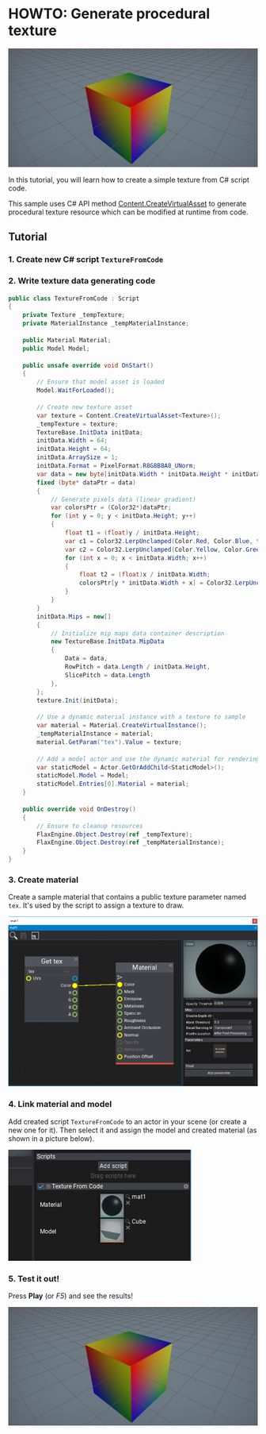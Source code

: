 # HOWTO: Generate procedural texture

![Texture](media/cubeResult.png)

In this tutorial, you will learn how to create a simple texture from C# script code.

This sample uses C# API method [Content.CreateVirtualAsset<T>](http://docs.flaxengine.com/api/FlaxEngine.Content.html#FlaxEngine_Content_CreateVirtualAsset__1) to generate procedural texture resource which can be modified at runtime from code.

## Tutorial

### 1. Create new C# script `TextureFromCode`

### 2. Write texture data generating code

```cs
public class TextureFromCode : Script
{
	private Texture _tempTexture;
	private MaterialInstance _tempMaterialInstance;

	public Material Material;
	public Model Model;

	public unsafe override void OnStart()
	{
		// Ensure that model asset is loaded
		Model.WaitForLoaded();

		// Create new texture asset
		var texture = Content.CreateVirtualAsset<Texture>();
		_tempTexture = texture;
		TextureBase.InitData initData;
		initData.Width = 64;
		initData.Height = 64;
		initData.ArraySize = 1;
		initData.Format = PixelFormat.R8G8B8A8_UNorm;
		var data = new byte[initData.Width * initData.Height * initData.Format.SizeInBytes()];
		fixed (byte* dataPtr = data)
		{
			// Generate pixels data (linear gradient)
			var colorsPtr = (Color32*)dataPtr;
			for (int y = 0; y < initData.Height; y++)
			{
				float t1 = (float)y / initData.Height;
				var c1 = Color32.LerpUnclamped(Color.Red, Color.Blue, t1);
				var c2 = Color32.LerpUnclamped(Color.Yellow, Color.Green, t1);
				for (int x = 0; x < initData.Width; x++)
				{
					float t2 = (float)x / initData.Width;
					colorsPtr[y * initData.Width + x] = Color32.LerpUnclamped(c1, c2, t2);
				}
			}
		}
		initData.Mips = new[]
		{
			// Initialize mip maps data container description
			new TextureBase.InitData.MipData
			{
				Data = data,
				RowPitch = data.Length / initData.Height,
				SlicePitch = data.Length
			},
		};
		texture.Init(initData);

		// Use a dynamic material instance with a texture to sample
		var material = Material.CreateVirtualInstance();
		_tempMaterialInstance = material;
		material.GetParam("tex").Value = texture;

		// Add a model actor and use the dynamic material for rendering
		var staticModel = Actor.GetOrAddChild<StaticModel>();
		staticModel.Model = Model;
		staticModel.Entries[0].Material = material;
	}

	public override void OnDestroy()
	{
		// Ensure to cleanup resources
		FlaxEngine.Object.Destroy(ref _tempTexture);
		FlaxEngine.Object.Destroy(ref _tempMaterialInstance);
	}
}
```

### 3. Create material

Create a sample material that contains a public texture parameter named `tex`. It's used by the script to assign a texture to draw.

![Material](media/material1.png)

### 4. Link material and model

Add created script `TextureFromCode` to an actor in your scene (or create a new one for it). Then select it and assign the model and created material (as shown in a picture below).

![Link Material and Model](media/textureFromCode1.png)

### 5. Test it out!

Press **Play** (or *F5*) and see the results!

![Results](media/cubeResult.png)
